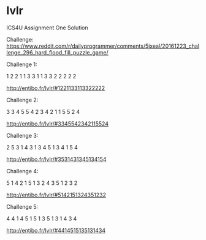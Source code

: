 # lvlr
ICS4U Assignment One Solution

Challenge:
https://www.reddit.com/r/dailyprogrammer/comments/5jxeal/20161223_challenge_296_hard_flood_fill_puzzle_game/

Challenge 1:

1 2 2 1
1 3 3 1
1 3 3 2
2 2 2 2

http://entibo.fr/lvlr/#1221133113322222


Challenge 2:

3 3 4 5
5 4 2 3
4 2 1 1
5 5 2 4

http://entibo.fr/lvlr/#3345542342115524

Challenge 3:

2 5 3 1
4 3 1 3
4 5 1 3
4 1 5 4

http://entibo.fr/lvlr/#3531431345134154

Challenge 4:

5 1 4 2
1 5 1 3
2 4 3 5
1 2 3 2

http://entibo.fr/lvlr/#5142151324351232

Challenge 5:

4 4 1 4
5 1 5 1
3 5 1 3
1 4 3 4

http://entibo.fr/lvlr/#4414515135131434


